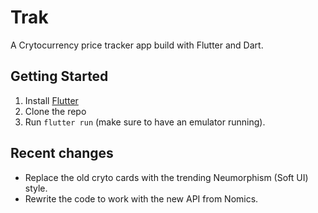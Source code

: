 # Trak

A Crytocurrency price tracker app build with Flutter and Dart.

## Getting Started

1. Install [Flutter](https://flutter.io)
2. Clone the repo
3. Run `flutter run` (make sure to have an emulator running).

## Recent changes
- Replace the old cryto cards with the trending Neumorphism (Soft UI) style. 
- Rewrite the code to work with the new API from Nomics.

